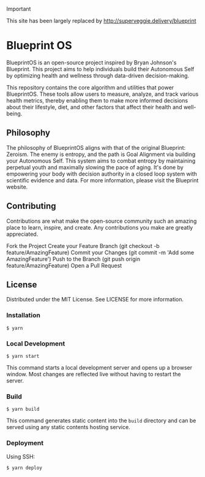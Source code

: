 > [!IMPORTANT]  
> This site has been largely replaced by http://superveggie.delivery/blueprint

# Blueprint OS

BlueprintOS is an open-source project inspired by Bryan Johnson's Blueprint. This project aims to help individuals build their Autonomous Self by optimizing health and wellness through data-driven decision-making.

This repository contains the core algorithm and utilities that power BlueprintOS. These tools allow users to measure, analyze, and track various health metrics, thereby enabling them to make more informed decisions about their lifestyle, diet, and other factors that affect their health and well-being.

## Philosophy
The philosophy of BlueprintOS aligns with that of the original Blueprint: Zeroism. The enemy is entropy, and the path is Goal Alignment via building your Autonomous Self. This system aims to combat entropy by maintaining perpetual youth and maximally slowing the pace of aging. It's done by empowering your body with decision authority in a closed loop system with scientific evidence and data. For more information, please visit the Blueprint website.

## Contributing
Contributions are what make the open-source community such an amazing place to learn, inspire, and create. Any contributions you make are greatly appreciated.

Fork the Project
Create your Feature Branch (git checkout -b feature/AmazingFeature)
Commit your Changes (git commit -m 'Add some AmazingFeature')
Push to the Branch (git push origin feature/AmazingFeature)
Open a Pull Request

## License
Distributed under the MIT License. See LICENSE for more information.


### Installation

```
$ yarn
```

### Local Development

```
$ yarn start
```

This command starts a local development server and opens up a browser window. Most changes are reflected live without having to restart the server.

### Build

```
$ yarn build
```

This command generates static content into the `build` directory and can be served using any static contents hosting service.

### Deployment

Using SSH:

```
$ yarn deploy
```
